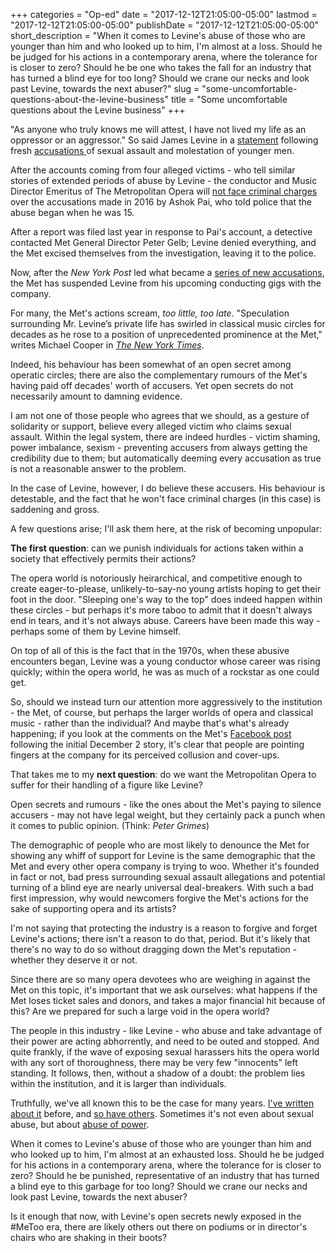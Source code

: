 +++
categories = "Op-ed"
date = "2017-12-12T21:05:00-05:00"
lastmod = "2017-12-12T21:05:00-05:00"
publishDate = "2017-12-12T21:05:00-05:00"
short_description = "When it comes to Levine&#039;s abuse of those who are younger than him and who looked up to him, I&#039;m almost at a loss. Should he be judged for his actions in a contemporary arena, where the tolerance for is closer to zero? Should he be one who takes the fall for an industry that has turned a blind eye for too long? Should we crane our necks and look past Levine, towards the next abuser?"
slug = "some-uncomfortable-questions-about-the-levine-business"
title = "Some uncomfortable questions about the Levine business"
+++

"As anyone who truly knows me will attest, I have not lived my life as an oppressor or an aggressor." So said James Levine in a [statement](http://www.bbc.com/news/entertainment-arts-42278843) following fresh [accusations ](https://nypost.com/2017/12/02/legendary-opera-conductor-molested-teen-for-years-police-report/) of sexual assault and molestation of younger men.

After the accounts coming from four alleged victims - who tell similar stories of extended periods of abuse by Levine - the conductor and Music Director Emeritus of The Metropolitan Opera will [not face criminal charges](https://www.nytimes.com/2017/12/08/arts/music/james-levine-met-opera.html) over the accusations made in 2016 by Ashok Pai, who told police that the abuse began when he was 15.

After a report was filed last year in response to Pai's account, a detective contacted Met General Director Peter Gelb; Levine denied everything, and the Met excised themselves from the investigation, leaving it to the police.

Now, after the *New York Post* led what became a [series of new accusations](https://www.nytimes.com/2017/12/03/arts/music/james-levine-met-opera.html), the Met has suspended Levine from his upcoming conducting gigs with the company.

For many, the Met's actions scream, *too little, too late*. "Speculation surrounding Mr. Levine’s private life has swirled in classical music circles for decades as he rose to a position of unprecedented prominence at the Met," writes Michael Cooper in [*The New York Times*](https://www.nytimes.com/2017/12/03/arts/music/james-levine-met-opera.html). 

Indeed, his behaviour has been somewhat of an open secret among operatic circles; there are also the complementary rumours of the Met's having paid off decades' worth of accusers. Yet open secrets do not necessarily amount to damning evidence.

I am not one of those people who agrees that we should, as a gesture of solidarity or support, believe every alleged victim who claims sexual assault. Within the legal system, there are indeed hurdles - victim shaming, power imbalance, sexism - preventing accusers from always getting the credibility due to them; but automatically deeming every accusation as true is not a reasonable answer to the problem.

In the case of Levine, however, I do believe these accusers. His behaviour is detestable, and the fact that he won't face criminal charges (in this case) is saddening and gross.

A few questions arise; I'll ask them here, at the risk of becoming unpopular:

**The first question**: can we punish individuals for actions taken within a society that effectively permits their actions? 

The opera world is notoriously heirarchical, and competitive enough to create eager-to-please, unlikely-to-say-no young artists hoping to get their foot in the door. "Sleeping one's way to the top" does indeed happen within these circles - but perhaps it's more taboo to admit that it doesn't always end in tears, and it's not always abuse. Careers have been made this way - perhaps some of them by Levine himself.

On top of all of this is the fact that in the 1970s, when these abusive encounters began, Levine was a young conductor whose career was rising quickly; within the opera world, he was as much of a rockstar as one could get.

So, should we instead turn our attention more aggressively to the institution - the Met, of course, but perhaps the larger worlds of opera and classical music - rather than the individual? And maybe that's what's already happening; if you look at the comments on the Met's [Facebook post](https://www.facebook.com/MetOpera/posts/10159806195345533) following the initial December 2 story, it's clear that people are pointing fingers at the company for its perceived collusion and cover-ups.

That takes me to my **next question**: do we want the Metropolitan Opera to suffer for their handling of a figure like Levine? 

Open secrets and rumours - like the ones about the Met's paying to silence accusers - may not have legal weight, but they certainly pack a punch when it comes to public opinion. (Think: *Peter Grimes*)

The demographic of people who are most likely to denounce the Met for showing any whiff of support for Levine is the same demographic that the Met and every other opera company is trying to woo. Whether it's founded in fact or not, bad press surrounding sexual assault allegations and potential turning of a blind eye are nearly universal deal-breakers. With such a bad first impression, why would newcomers forgive the Met's actions for the sake of supporting opera and its artists?

I'm not saying that protecting the industry is a reason to forgive and forget Levine's actions; there isn't a reason to do that, period. But it's likely that there's no way to do so without dragging down the Met's reputation - whether they deserve it or not.

Since there are so many opera devotees who are weighing in against the Met on this topic, it's important that we ask ourselves: what happens if the Met loses ticket sales and donors, and takes a major financial hit because of this? Are we prepared for such a large void in the opera world?

The people in this industry - like Levine - who abuse and take advantage of their power are acting abhorrently, and need to be outed and stopped. And quite frankly, if the wave of exposing sexual harassers hits the opera world with any sort of thoroughness, there may be very few "innocents" left standing. It follows, then, without a shadow of a doubt: the problem lies within the institution, and it is larger than individuals.

Truthfully, we've all known this to be the case for many years. [I've written about it](/musicians-sexual-harassment-blurred-lines/) before, and [so have others](/operas-sexual-assault-secret/). Sometimes it's not even about sexual abuse, but about [abuse of power](/audition-season-or-the-annual-festival-of-shattered-dreams/). 

When it comes to Levine's abuse of those who are younger than him and who looked up to him, I'm almost at an exhausted loss. Should he be judged for his actions in a contemporary arena, where the tolerance for is closer to zero? Should he be punished, representative of an industry that has turned a blind eye to this garbage for too long? Should we crane our necks and look past Levine, towards the next abuser?

Is it enough that now, with Levine's open secrets newly exposed in the #MeToo era, there are likely others out there on podiums or in director's chairs who are shaking in their boots?
